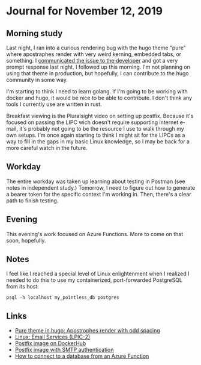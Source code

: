# Journal for November 12, 2019

## Morning study

Last night, I ran into a curious rendering bug with the hugo theme "pure" where apostraphes render with very weird kerning, embedded tabs, or something. I [communicated the issue to the developer](https://github.com/xiaoheiAh/hugo-theme-pure/issues/10) and got a very prompt response last night. I followed up this morning. I'm not planning on using that theme in production, but hopefully, I can contribute to the hugo community in some way.

I'm starting to think I need to learn golang. If I'm going to be working with docker and hugo, it would be nice to be able to contribute. I don't think any tools I currently use are written in rust.

Breakfast viewing is the Pluralsight video on setting up postfix. Because it's focused on passing the LIPC wich doesn't require supporting internet e-mail, it's probably not going to be the resource I use to walk through my own setups. I'm once again starting to think I might sit for the LIPCs as a way to fill in the gaps in my basic Linux knowledge, so I may be back for a more careful watch in the future.

## Workday

The entire workday was taken up learning about testing in Postman (see notes in independent study.) Tomorrow, I need to figure out how to generate a bearer token for the specific context I'm working in. Then, there's a clear path to finish testing.

## Evening

This evening's work focused on Azure Functions. More to come on that soon, hopefully.

## Notes

I feel like I reached a special level of Linux enlightenment when I realized I needed to do this to use my containerized, port-forwarded PostgreSQL from its host:

``psql -h localhost my_pointless_db postgres``

## Links
* [Pure theme in hugo: Apostrophes render with odd spacing]((https://github.com/xiaoheiAh/hugo-theme-pure/issues/10))
* [Linux: Email Services (LPIC-2)](https://app.pluralsight.com/library/courses/linux-email-servers-lpic-2/table-of-contents)
* [Postfix image on DockerHub](https://hub.docker.com/r/mailu/postfix)
* [Postfix image with SMTP authentication](https://hub.docker.com/r/catatnight/postfix)
* [How to connect to a database from an Azure Function](https://benperk.github.io/msdn/2018/2018-04-how-to-connect-to-a-database-from-an-azure-function.html)
